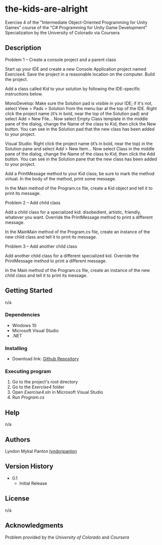 # the-kids-are-alright
Exercise 4 of the "Intermediate Object-Oriented Programming for Unity Games" course of the "C# Programming for Unity Game Development" Specialization by the University of Colorado via Coursera

## Description

Problem 1 – Create a console project and a parent class

Start up your IDE and create a new Console Application project named Exercise4. Save the project in a reasonable location on the computer. Build the project.

Add a class called Kid to your solution by following the IDE-specific instructions below.

MonoDevelop: Make sure the Solution pad is visible in your IDE; if it's not, select View > Pads > Solution from the menu bar at the top of the IDE. Right click the project name (it’s in bold, near the top of the Solution pad) and select Add > New File… Now select Empty Class template in the middle pane of the dialog, change the Name of the class to Kid, then click the New button. You can see in the Solution pad that the new class has been added to your project.

Visual Studio: Right click the project name (it’s in bold, near the top) in the Solution pane and select Add > New Item… Now select Class in the middle pane of the dialog, change the Name of the class to Kid, then click the Add button. You can see in the Solution pane that the new class has been added to your project.

Add a PrintMessage method to your Kid class; be sure to mark the method virtual. In the body of the method, print some message.

In the Main method of the Program.cs file, create a Kid object and tell it to print its message.

Problem 2 – Add child class

Add a child class for a specialized kid: disobedient, artistic, friendly, whatever you want. Override the PrintMessage method to print a different message.

In the MainMain method of the Program.cs file, create an instance of the new child class and tell it to print its message.

Problem 3 – Add another child class

Add another child class for a different specialized kid. Override the PrintMessage method to print a different message.

In the Main method of the Program.cs file, create an instance of the new child class and tell it to print its message.

  
## Getting Started

n/a

### Dependencies

* Windows 10
* Microsoft Visual Studio
* .NET

### Installing

* Download link: [Github Repository](hhttps://github.com/lyndonpanton/the-kids-are-alright)

### Executing program

1. Go to the project's root directory
2. Go to the _Exercise4_ folder
3. Open _Exercise4.sln_ in Microsoft Visual Studio
4. Run _Program.cs_

## Help

n/a

## Authors

Lyndon Mykal Panton
[lyndonpanton](https://github.com/lyndonpanton/)

## Version History

* 0.1
    * Initial Release

## License

n/a

## Acknowledgments

Problem provided by the _University of Colorado_ and _Coursera_
